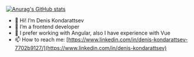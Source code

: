 [![Anurag's GitHub stats](https://github-readme-stats.vercel.app/api?username=deniskond)](https://github.com/anuraghazra/github-readme-stats)
- 👋 Hi! I’m Denis Kondarattsev
- 👀 I’m a frontend developer
- 🌱 I prefer working with Angular, also I have experience with Vue
- 📫 How to reach me: [https://www.linkedin.com/in/denis-kondarattsev-7702b9127/](https://www.linkedin.com/in/denis-kondarattsev)
